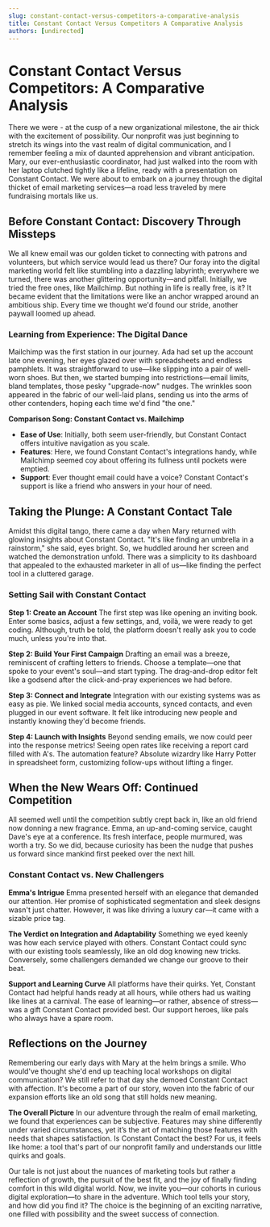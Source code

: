 ```yaml
---
slug: constant-contact-versus-competitors-a-comparative-analysis
title: Constant Contact Versus Competitors A Comparative Analysis
authors: [undirected]
---
```



# Constant Contact Versus Competitors: A Comparative Analysis

There we were - at the cusp of a new organizational milestone, the air thick with the excitement of possibility. Our nonprofit was just beginning to stretch its wings into the vast realm of digital communication, and I remember feeling a mix of daunted apprehension and vibrant anticipation. Mary, our ever-enthusiastic coordinator, had just walked into the room with her laptop clutched tightly like a lifeline, ready with a presentation on Constant Contact. We were about to embark on a journey through the digital thicket of email marketing services—a road less traveled by mere fundraising mortals like us.

## Before Constant Contact: Discovery Through Missteps

We all knew email was our golden ticket to connecting with patrons and volunteers, but which service would lead us there? Our foray into the digital marketing world felt like stumbling into a dazzling labyrinth; everywhere we turned, there was another glittering opportunity—and pitfall. Initially, we tried the free ones, like Mailchimp. But nothing in life is really free, is it? It became evident that the limitations were like an anchor wrapped around an ambitious ship. Every time we thought we'd found our stride, another paywall loomed up ahead.

### Learning from Experience: The Digital Dance

Mailchimp was the first station in our journey. Ada had set up the account late one evening, her eyes glazed over with spreadsheets and endless pamphlets. It was straightforward to use—like slipping into a pair of well-worn shoes. But then, we started bumping into restrictions—email limits, bland templates, those pesky "upgrade-now" nudges. The wrinkles soon appeared in the fabric of our well-laid plans, sending us into the arms of other contenders, hoping each time we'd find "the one."

**Comparison Song: Constant Contact vs. Mailchimp**
- **Ease of Use**: Initially, both seem user-friendly, but Constant Contact offers intuitive navigation as you scale.
- **Features**: Here, we found Constant Contact's integrations handy, while Mailchimp seemed coy about offering its fullness until pockets were emptied.
- **Support**: Ever thought email could have a voice? Constant Contact's support is like a friend who answers in your hour of need.

## Taking the Plunge: A Constant Contact Tale

Amidst this digital tango, there came a day when Mary returned with glowing insights about Constant Contact. "It's like finding an umbrella in a rainstorm," she said, eyes bright. So, we huddled around her screen and watched the demonstration unfold. There was a simplicity to its dashboard that appealed to the exhausted marketer in all of us—like finding the perfect tool in a cluttered garage.

### Setting Sail with Constant Contact

**Step 1: Create an Account**
The first step was like opening an inviting book. Enter some basics, adjust a few settings, and, voilà, we were ready to get coding. Although, truth be told, the platform doesn't really ask you to code much, unless you're into that.

**Step 2: Build Your First Campaign**
Drafting an email was a breeze, reminiscent of crafting letters to friends. Choose a template—one that spoke to your event's soul—and start typing. The drag-and-drop editor felt like a godsend after the click-and-pray experiences we had before.

**Step 3: Connect and Integrate**
Integration with our existing systems was as easy as pie. We linked social media accounts, synced contacts, and even plugged in our event software. It felt like introducing new people and instantly knowing they'd become friends.

**Step 4: Launch with Insights**
Beyond sending emails, we now could peer into the response metrics! Seeing open rates like receiving a report card filled with A's. The automation feature? Absolute wizardry like Harry Potter in spreadsheet form, customizing follow-ups without lifting a finger.

## When the New Wears Off: Continued Competition

All seemed well until the competition subtly crept back in, like an old friend now donning a new fragrance. Emma, an up-and-coming service, caught Dave's eye at a conference. Its fresh interface, people murmured, was worth a try. So we did, because curiosity has been the nudge that pushes us forward since mankind first peeked over the next hill.

### Constant Contact vs. New Challengers

**Emma's Intrigue**
Emma presented herself with an elegance that demanded our attention. Her promise of sophisticated segmentation and sleek designs wasn't just chatter. However, it was like driving a luxury car—it came with a sizable price tag.

**The Verdict on Integration and Adaptability**
Something we eyed keenly was how each service played with others. Constant Contact could sync with our existing tools seamlessly, like an old dog knowing new tricks. Conversely, some challengers demanded we change our groove to their beat.

**Support and Learning Curve**
All platforms have their quirks. Yet, Constant Contact had helpful hands ready at all hours, while others had us waiting like lines at a carnival. The ease of learning—or rather, absence of stress—was a gift Constant Contact provided best. Our support heroes, like pals who always have a spare room.

## Reflections on the Journey

Remembering our early days with Mary at the helm brings a smile. Who would've thought she'd end up teaching local workshops on digital communication? We still refer to that day she demoed Constant Contact with affection. It's become a part of our story, woven into the fabric of our expansion efforts like an old song that still holds new meaning.

**The Overall Picture**
In our adventure through the realm of email marketing, we found that experiences can be subjective. Features may shine differently under varied circumstances, yet it’s the art of matching those features with needs that shapes satisfaction. Is Constant Contact the best? For us, it feels like home: a tool that's part of our nonprofit family and understands our little quirks and goals.

Our tale is not just about the nuances of marketing tools but rather a reflection of growth, the pursuit of the best fit, and the joy of finally finding comfort in this wild digital world. Now, we invite you—our cohorts in curious digital exploration—to share in the adventure. Which tool tells your story, and how did you find it? The choice is the beginning of an exciting narrative, one filled with possibility and the sweet success of connection.
